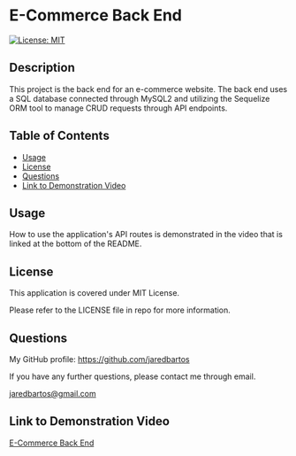 # E-Commerce Back End
[![License: MIT](https://img.shields.io/badge/License-MIT-yellow.svg)](https://opensource.org/licenses/MIT)

## Description

This project is the back end for an e-commerce website. The back end uses a SQL database connected through MySQL2 and utilizing the Sequelize ORM tool to manage CRUD requests through API endpoints.

## Table of Contents
- [Usage](#usage)
- [License](#license)
- [Questions](#questions)
- [Link to Demonstration Video](#link-to-demonstration-video)

## Usage

How to use the application's API routes is demonstrated in the video that is linked at the bottom of the README.

## License

This application is covered under MIT License.

Please refer to the LICENSE file in repo for more information.

## Questions

My GitHub profile: https://github.com/jaredbartos

If you have any further questions, please contact me through email.

jaredbartos@gmail.com

## Link to Demonstration Video

[E-Commerce Back End](https://drive.google.com/file/d/11EcuRBLcpTnoJwuvRJ1tNAYp0HwA1sYE/view?usp=sharing)